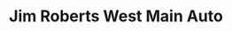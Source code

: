 ---
title: "Jim Roberts West Main Auto"
url: /mount-joy/jim-roberts-west-main-auto/
shop: car repair
---